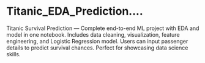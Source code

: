 # Titanic_EDA_Prediction....
Titanic Survival Prediction — Complete end-to-end ML project with EDA and model in one notebook. Includes data cleaning, visualization, feature engineering, and Logistic Regression model. Users can input passenger details to predict survival chances. Perfect for showcasing data science skills.
